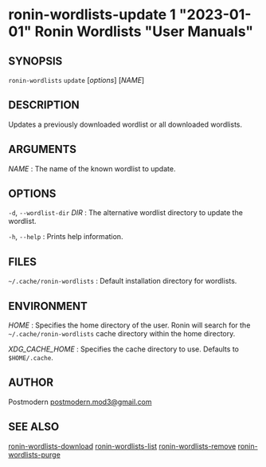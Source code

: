 # ronin-wordlists-update 1 "2023-01-01" Ronin Wordlists "User Manuals"

## SYNOPSIS

`ronin-wordlists` `update` [*options*] [*NAME*]

## DESCRIPTION

Updates a previously downloaded wordlist or all downloaded wordlists.

## ARGUMENTS

*NAME*
: The name of the known wordlist to update.

## OPTIONS

`-d`, `--wordlist-dir` *DIR*
: The alternative wordlist directory to update the wordlist.

`-h`, `--help`
: Prints help information.

## FILES

`~/.cache/ronin-wordlists`
: Default installation directory for wordlists.

## ENVIRONMENT

*HOME*
: Specifies the home directory of the user. Ronin will search for the
  `~/.cache/ronin-wordlists` cache directory within the home directory.

*XDG_CACHE_HOME*
: Specifies the cache directory to use. Defaults to `$HOME/.cache`.

## AUTHOR

Postmodern <postmodern.mod3@gmail.com>

## SEE ALSO

[ronin-wordlists-download](ronin-wordlists-download.1.md) [ronin-wordlists-list](ronin-wordlists-list.1.md) [ronin-wordlists-remove](ronin-wordlists-remove.1.md) [ronin-wordlists-purge](ronin-wordlists-purge.1.md)